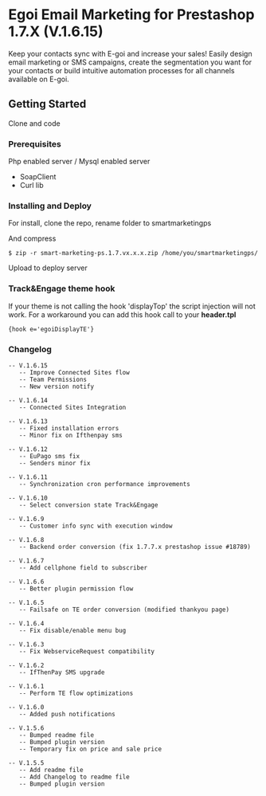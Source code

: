 # Egoi Email Marketing for Prestashop 1.7.X (V.1.6.15)

Keep your contacts sync with E-goi and increase your sales! Easily design email marketing or SMS campaigns, create the segmentation you want for your contacts or build intuitive automation processes for all channels available on E-goi.

## Getting Started

Clone and code

### Prerequisites

Php enabled server / Mysql enabled server

- SoapClient
- Curl lib

### Installing and Deploy

For install, clone the repo, rename folder to smartmarketingps 


And compress

```
$ zip -r smart-marketing-ps.1.7.vx.x.x.zip /home/you/smartmarketingps/
```

Upload to deploy server

### Track&Engage theme hook
If your theme is not calling the hook 'displayTop' the script injection will not work.
For a workaround you can add this hook call to your **header.tpl**
```
{hook e='egoiDisplayTE'}
```

### Changelog
```
-- V.1.6.15
   -- Improve Connected Sites flow
   -- Team Permissions
   -- New version notify

-- V.1.6.14
   -- Connected Sites Integration

-- V.1.6.13
   -- Fixed installation errors
   -- Minor fix on Ifthenpay sms

-- V.1.6.12
   -- EuPago sms fix
   -- Senders minor fix

-- V.1.6.11
   -- Synchronization cron performance improvements

-- V.1.6.10
   -- Select conversion state Track&Engage

-- V.1.6.9
   -- Customer info sync with execution window

-- V.1.6.8
   -- Backend order conversion (fix 1.7.7.x prestashop issue #18789)

-- V.1.6.7
   -- Add cellphone field to subscriber

-- V.1.6.6
   -- Better plugin permission flow 

-- V.1.6.5
   -- Failsafe on TE order conversion (modified thankyou page)

-- V.1.6.4
   -- Fix disable/enable menu bug

-- V.1.6.3
   -- Fix WebserviceRequest compatibility

-- V.1.6.2
   -- IfThenPay SMS upgrade

-- V.1.6.1
   -- Perform TE flow optimizations

-- V.1.6.0
   -- Added push notifications

-- V.1.5.6
   -- Bumped readme file
   -- Bumped plugin version
   -- Temporary fix on price and sale price

-- V.1.5.5
   -- Add readme file
   -- Add Changelog to readme file
   -- Bumped plugin version

```